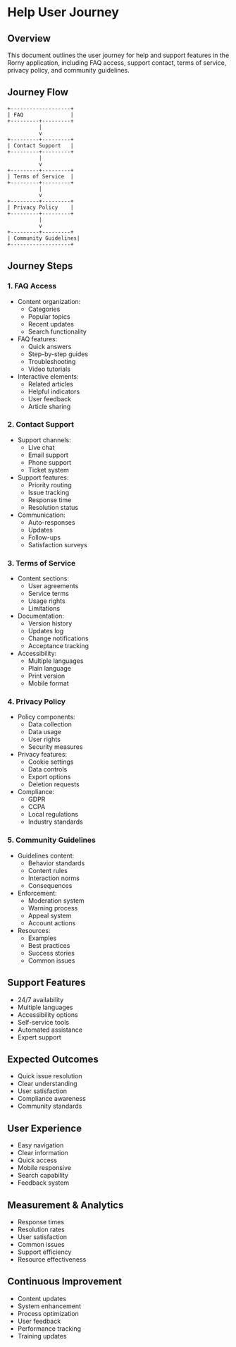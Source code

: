# Help User Journey

## Overview
This document outlines the user journey for help and support features in the Rorny application, including FAQ access, support contact, terms of service, privacy policy, and community guidelines.

## Journey Flow
```
+-------------------+
| FAQ               |
+---------+---------+
          |
          v
+---------+---------+
| Contact Support   |
+---------+---------+
          |
          v
+---------+---------+
| Terms of Service  |
+---------+---------+
          |
          v
+---------+---------+
| Privacy Policy    |
+---------+---------+
          |
          v
+---------+---------+
| Community Guidelines|
+-------------------+
```

## Journey Steps

### 1. FAQ Access
- Content organization:
  - Categories
  - Popular topics
  - Recent updates
  - Search functionality
- FAQ features:
  - Quick answers
  - Step-by-step guides
  - Troubleshooting
  - Video tutorials
- Interactive elements:
  - Related articles
  - Helpful indicators
  - User feedback
  - Article sharing

### 2. Contact Support
- Support channels:
  - Live chat
  - Email support
  - Phone support
  - Ticket system
- Support features:
  - Priority routing
  - Issue tracking
  - Response time
  - Resolution status
- Communication:
  - Auto-responses
  - Updates
  - Follow-ups
  - Satisfaction surveys

### 3. Terms of Service
- Content sections:
  - User agreements
  - Service terms
  - Usage rights
  - Limitations
- Documentation:
  - Version history
  - Updates log
  - Change notifications
  - Acceptance tracking
- Accessibility:
  - Multiple languages
  - Plain language
  - Print version
  - Mobile format

### 4. Privacy Policy
- Policy components:
  - Data collection
  - Data usage
  - User rights
  - Security measures
- Privacy features:
  - Cookie settings
  - Data controls
  - Export options
  - Deletion requests
- Compliance:
  - GDPR
  - CCPA
  - Local regulations
  - Industry standards

### 5. Community Guidelines
- Guidelines content:
  - Behavior standards
  - Content rules
  - Interaction norms
  - Consequences
- Enforcement:
  - Moderation system
  - Warning process
  - Appeal system
  - Account actions
- Resources:
  - Examples
  - Best practices
  - Success stories
  - Common issues

## Support Features
- 24/7 availability
- Multiple languages
- Accessibility options
- Self-service tools
- Automated assistance
- Expert support

## Expected Outcomes
- Quick issue resolution
- Clear understanding
- User satisfaction
- Compliance awareness
- Community standards

## User Experience
- Easy navigation
- Clear information
- Quick access
- Mobile responsive
- Search capability
- Feedback system

## Measurement & Analytics
- Response times
- Resolution rates
- User satisfaction
- Common issues
- Support efficiency
- Resource effectiveness

## Continuous Improvement
- Content updates
- System enhancement
- Process optimization
- User feedback
- Performance tracking
- Training updates
